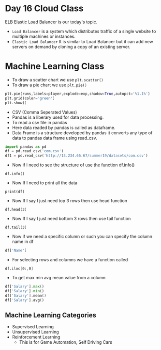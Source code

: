 # Day 16 Cloud Class
ELB Elastic Load Balancer is our today's topic.
*   ```Load Balancer``` is a system which distributes traffic of a single website to multiple machines or instances.
*   ```Elastic Load Balancer``` It is similar to Load Balancer but it can add new servers on demand by cloning a copy of an existing server.

# Machine Learning Class
*   To draw a scatter chart we use ```plt.scatter()``` 
*   To draw a pie chart we use ```plt.pie()```
```py
plt.pie(runs,labels=player,explode=exp,shadow=True,autopct='%1.1%')
plt.grid(color='green')
plt.show()
```
*   CSV (Comma Seperated Values)
*   Pandas is a liberary used for data processing.
*   To read a csv file in pandas
*   Here data readed by pandas is called as dataframe.
*   Data Frame is a structure developed by pandas it converts any type of data to pandas data frame using read_csv.
```py
import pandas as pd
df = pd.read_csv('com.csv')
df1 = pd.read_csv('http://13.234.66.67/summer19/datasets/com.csv')
```
*   Now if I need to see the structure of use the function df.info()
```
df.info()
```
*   Now If I need to print all the data
```
print(df)
```
*   Now If I say I just need top 3 rows then use head function
```
df.head(3)
```
*   Now If I say I just need bottom 3 rows then use tail function
```
df.tail(3)
```
*   Now if we need a specific column or such you can specify  the column name in df
```py
df['Name']
```
*   For selecting rows and columns  we have a function called
```
df.iloc[0:,0]
```
*   To get max min avg mean value from a column
```py
df['Salary'].max()
df['Salary'].min()
df['Salary'].mean()
df['Salary'].avg()
```
## Machine Learning Categories
*   Supervised Learning
*   Unsupervised Learning
*   Reinforcement Learning
    *   This is for Game Automation, Self Driving Cars

